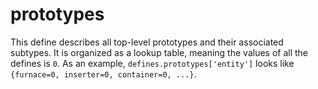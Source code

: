 # prototypes

This define describes all top-level prototypes and their associated subtypes. It is organized as a lookup table, meaning the values of all the defines is `0`. As an example, `defines.prototypes['entity']` looks like `{furnace=0, inserter=0, container=0, ...}`.

